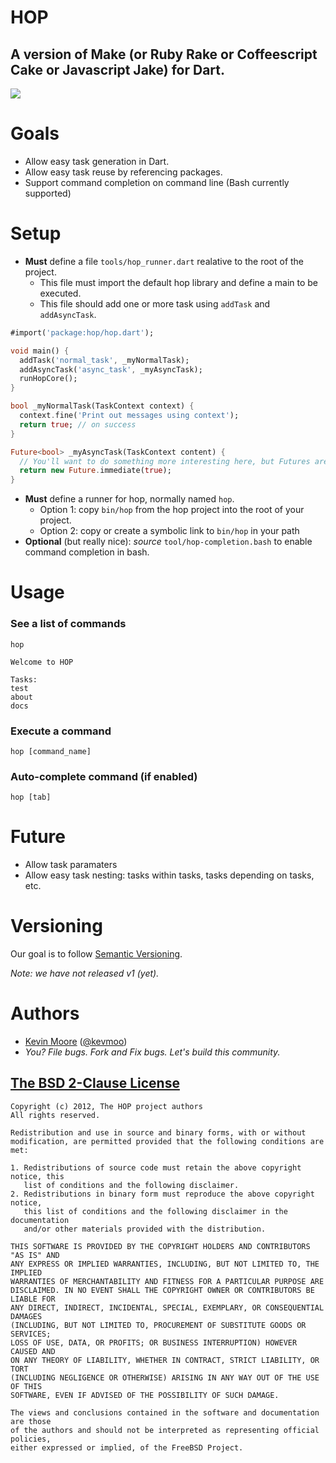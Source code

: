 # HOP
## A version of Make (or Ruby Rake or Coffeescript Cake or Javascript Jake) for Dart.

[![](https://drone.io/kevmoo/hop.dart/status.png)](https://drone.io/kevmoo/hop.dart/latest)

# Goals

* Allow easy task generation in Dart.
* Allow easy task reuse by referencing packages.
* Support command completion on command line (Bash currently supported)

# Setup

* **Must** define a file `tools/hop_runner.dart` realative to the root of
the project.
    * This file must import the default hop library and define a main to be executed.
    * This file should add one or more task using `addTask` and `addAsyncTask`.

```dart
#import('package:hop/hop.dart');

void main() {
  addTask('normal_task', _myNormalTask);
  addAsyncTask('async_task', _myAsyncTask);
  runHopCore();
}

bool _myNormalTask(TaskContext context) {
  context.fine('Print out messages using context');
  return true; // on success
}

Future<bool> _myAsyncTask(TaskContext content) {
  // You'll want to do something more interesting here, but Futures are supported.
  return new Future.immediate(true);
}
```

* **Must** define a runner for hop, normally named `hop`.
    * Option 1: copy `bin/hop` from the hop project into the root of your project.
    * Option 2: copy or create a symbolic link to `bin/hop` in your path
* **Optional** (but really nice): _source_ `tool/hop-completion.bash` to enable
    command completion in bash.

# Usage

### See a list of commands
`hop`

```text
Welcome to HOP

Tasks:
test
about
docs
```

### Execute a command

`hop [command_name]`

### Auto-complete command (if enabled)

`hop [tab]`

# Future

* Allow task paramaters
* Allow easy task nesting: tasks within tasks, tasks depending on tasks, etc.

# Versioning

Our goal is to follow [Semantic Versioning](http://semver.org/).

_Note: we have not released v1 (yet)._

# Authors
 * [Kevin Moore](https://github.com/kevmoo) ([@kevmoo](http://twitter.com/kevmoo))
 * _You? File bugs. Fork and Fix bugs. Let's build this community._

## [The BSD 2-Clause License](http://www.opensource.org/licenses/bsd-license.php)

    Copyright (c) 2012, The HOP project authors
    All rights reserved.

    Redistribution and use in source and binary forms, with or without
    modification, are permitted provided that the following conditions are met:

    1. Redistributions of source code must retain the above copyright notice, this
       list of conditions and the following disclaimer.
    2. Redistributions in binary form must reproduce the above copyright notice,
       this list of conditions and the following disclaimer in the documentation
       and/or other materials provided with the distribution.

    THIS SOFTWARE IS PROVIDED BY THE COPYRIGHT HOLDERS AND CONTRIBUTORS "AS IS" AND
    ANY EXPRESS OR IMPLIED WARRANTIES, INCLUDING, BUT NOT LIMITED TO, THE IMPLIED
    WARRANTIES OF MERCHANTABILITY AND FITNESS FOR A PARTICULAR PURPOSE ARE
    DISCLAIMED. IN NO EVENT SHALL THE COPYRIGHT OWNER OR CONTRIBUTORS BE LIABLE FOR
    ANY DIRECT, INDIRECT, INCIDENTAL, SPECIAL, EXEMPLARY, OR CONSEQUENTIAL DAMAGES
    (INCLUDING, BUT NOT LIMITED TO, PROCUREMENT OF SUBSTITUTE GOODS OR SERVICES;
    LOSS OF USE, DATA, OR PROFITS; OR BUSINESS INTERRUPTION) HOWEVER CAUSED AND
    ON ANY THEORY OF LIABILITY, WHETHER IN CONTRACT, STRICT LIABILITY, OR TORT
    (INCLUDING NEGLIGENCE OR OTHERWISE) ARISING IN ANY WAY OUT OF THE USE OF THIS
    SOFTWARE, EVEN IF ADVISED OF THE POSSIBILITY OF SUCH DAMAGE.

    The views and conclusions contained in the software and documentation are those
    of the authors and should not be interpreted as representing official policies,
    either expressed or implied, of the FreeBSD Project.
